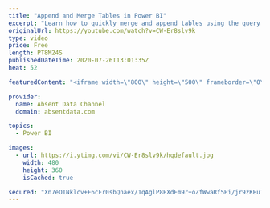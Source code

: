 ```yaml
---
title: "Append and Merge Tables in Power BI"
excerpt: "Learn how to quickly merge and append tables using the query editior in Power BI. Build models with multiple data sources. Contact me on LinkedIn: www.linkedin.com/in/gaelimholland"
originalUrl: https://youtube.com/watch?v=CW-Er8slv9k
type: video
price: Free
length: PT8M24S
publishedDateTime: 2020-07-26T13:01:35Z
heat: 52

featuredContent: "<iframe width=\"800\" height=\"500\" frameborder=\"0\" src=\"https://www.youtube.com/embed/CW-Er8slv9k\" allow=\"accelerometer; autoplay; encrypted-media; gyroscope; picture-in-picture\" allowfullscreen></iframe>"

provider:
  name: Absent Data Channel
  domain: absentdata.com

topics:
  - Power BI

images:
  - url: https://i.ytimg.com/vi/CW-Er8slv9k/hqdefault.jpg
    width: 480
    height: 360
    isCached: true

secured: "Xn7eOINklcv+F6cFr0sbQnaex/1qAglP8FXdFm9r+oZfWwaRf5Pi/jr9zKEuTtFM94tx1DeU1GYMEZQWXE4RFVp/sgtRNEFvWiBx2kRwme7NLcavK+/hxMHzLQ8LkDe5yMIzFARi5zRCUo5VhSCCQ8yWIJ6zrDaTIwFtvxlptX6h0jZZXbWZtkh953LqR6wjuUJ53+DYZlLunIm0LtJDz5KDQKZtfEcpJOs27rLsbusomfpQ9ai8Qt0OxjgLdCgoogsnKYWHd1RST3HzbAvAzvvpTtLeeOGJk6v5IwyRuOBVdUJEFG88m9MEqUAgQ9/ymQnOrfZlCH9r4V4LNAR0EXYurpCKLOb9eKpbZL/uypk+eEqYHzJmvpqi7hcU6iPQEE+CjvZm9fLZFv7FyRSYFn0naQG/P6C4FIkvEDBycAM=;PmxzUKQazDq047VKWNuLnA=="
---
```


